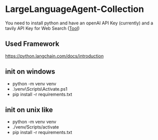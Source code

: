 # LargeLanguageAgent-Collection

You need to install python and have an openAI API Key (currently) and a tavily API Key for Web Search ([Tool](https://app.tavily.com/home))

## Used Framework
https://python.langchain.com/docs/introduction

## init on windows
- python -m venv venv
- .\venv\Scripts\Activate.ps1
- pip install -r requirements.txt

## init on unix like
- python -m venv venv
- ./venv/Scripts/activate
- pip install -r requirements.txt